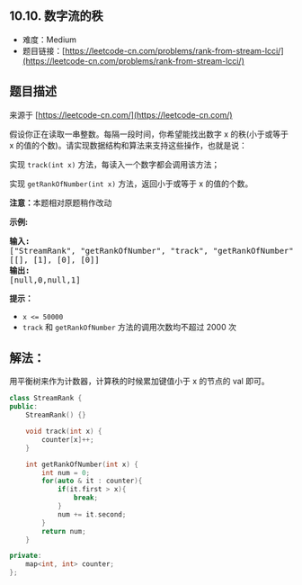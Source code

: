 ##  10.10. 数字流的秩

- 难度：Medium
- 题目链接：[https://leetcode-cn.com/problems/rank-from-stream-lcci/](https://leetcode-cn.com/problems/rank-from-stream-lcci/)


## 题目描述

来源于 [https://leetcode-cn.com/](https://leetcode-cn.com/)

<p>假设你正在读取一串整数。每隔一段时间，你希望能找出数字 x 的秩(小于或等于 x 的值的个数)。请实现数据结构和算法来支持这些操作，也就是说：</p>

<p>实现 <code>track(int x)</code>&nbsp;方法，每读入一个数字都会调用该方法；</p>

<p>实现 <code>getRankOfNumber(int x)</code> 方法，返回小于或等于 x 的值的个数。</p>

<p><strong>注意：</strong>本题相对原题稍作改动</p>

<p><strong>示例:</strong></p>

<pre><strong>输入:</strong>
[&quot;StreamRank&quot;, &quot;getRankOfNumber&quot;, &quot;track&quot;, &quot;getRankOfNumber&quot;]
[[], [1], [0], [0]]
<strong>输出:
</strong>[null,0,null,1]
</pre>

<p><strong>提示：</strong></p>

<ul>
	<li><code>x &lt;= 50000</code></li>
	<li><code>track</code>&nbsp;和&nbsp;<code>getRankOfNumber</code> 方法的调用次数均不超过 2000 次</li>
</ul>


## 解法：

用平衡树来作为计数器，计算秩的时候累加键值小于 x 的节点的 val 即可。

```c++
class StreamRank {
public:
    StreamRank() {}

    void track(int x) {
        counter[x]++;
    }

    int getRankOfNumber(int x) {
        int num = 0;
        for(auto & it : counter){
            if(it.first > x){
                break;
            }
            num += it.second;
        }
        return num;
    }

private:
    map<int, int> counter;
};
```